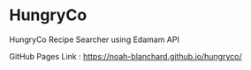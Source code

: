 # HungryCo
HungryCo Recipe Searcher using Edamam API

GitHub Pages Link : https://noah-blanchard.github.io/hungryco/
